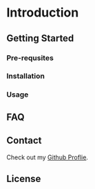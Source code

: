 # Introduction

## Getting Started

### Pre-requsites

### Installation

### Usage

## FAQ

## Contact

Check out my [Github Proflie](https://github.com/Hugo54x "Github Proflie").

## License
